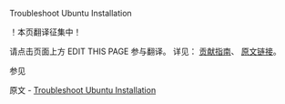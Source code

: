  Troubleshoot Ubuntu Installation

 ！本页翻译征集中！

请点击页面上方 EDIT THIS PAGE 参与翻译。
详见：
[贡献指南]( https://github.com/JinMuInfo/MongoDB-Manual-zh/blob/master/CONTRIBUTING.md )、
[原文链接](  https://docs.mongodb.com/manual/reference/installation-ubuntu-community-troubleshooting/  )。

 参见

原文 - [Troubleshoot Ubuntu Installation]( https://docs.mongodb.com/manual/reference/installation-ubuntu-community-troubleshooting/ )

